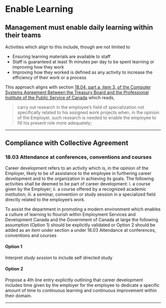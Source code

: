 # Enable Learning 

## Management must enable daily learning within their teams 

Activities which align to this include, though are not limited to 

- Ensuring learning materials are available to staff 
- Staff is guaranteed at least 1h minutes per day to be spent learning or improving how they work 
- Improving how they worked is defined as any activity to increase the efficiency of their work or a process 

This approach aligns with section [18.04, part a, item 3, of the Computer Systems Agreement Between the Treasury Board and the Professional Institute of the
Public Service of Canada](https://www.tbs-sct.gc.ca/agreements-conventions/view-visualiser-eng.aspx?id=1#toc12212212224) which reads, 

> carry out research in the employee’s field of specialization not specifically related to his assigned work projects when, in the opinion of the Employer, such research is needed to enable the employee to fill his present role more adequately;

_____

## Compliance with Collective Agreement

### 18.03 Attendance at conferences, conventions and courses

Career development refers to an activity which is, in the opinion of the Employer, likely to be of assistance to the employee in furthering career development and to the organization in achieving its goals. The following activities shall be deemed to be part of career development:
i. a course given by the Employer;
ii. a course offered by a recognized academic institution;
iii. a seminar, convention or study session in a specialized field directly related to the employee’s work.

To assist the department in promoting a modern environment which enables a culture of learning to flourish within Employment Services and Development Canada and the Government of Canada at large the following assumption (Option 1) should be explicitly validated or Option 2 should be added as an item under section a under 18.03 Attendance at conferences, conventions and courses

#### Option 1 

Interpret *study session* to include self directed study 

#### Option 2 

Propose a 4th line entry explicitly outlining that career development includes time given by the employer for the employee to dedicate a specific amount of time to continuous learning and continuous improvement within their domain.

_____